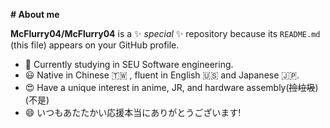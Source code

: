 **# About me**


**McFlurry04/McFlurry04** is a ✨ _special_ ✨ repository because its `README.md` (this file) appears on your GitHub profile.

- 🌱 Currently studying in SEU Software engineering.
- 😃 Native in Chinese 🇹🇼 , fluent in English :us: and Japanese :jp:.
- 😍 Have a unique interest in anime, JR, and hardware assembly(~~捡垃圾~~)(不是)
- 😄 いつもあたたかい応援本当にありがとうございます!
